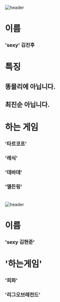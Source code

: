 ![header](https://capsule-render.vercel.app/api?type=Waving&color=4e63d6&height=200&section=header&text=자기소개&fontSize=50&animation=fadeIn&fontColor=DDDDDD)
#  이름 
###  'sexy' 김진후 
#
# 특징
## 똥믈리에 아닙니다.
## 최진순 아닙니다.
#
#  하는 게임 
###  '타르코프' 
###  '레식' 
###  '데바데' 
###  '엘든링' 
#


![header](https://capsule-render.vercel.app/api?type=Waving&color=4e63d6&height=200&section=header&text=자기소개&fontSize=50&animation=fadeIn&fontColor=DDDDDD)
# 이름
### 'sexy 김현준'
# '하는게임'
### '피파'
### '리그오브레전드'